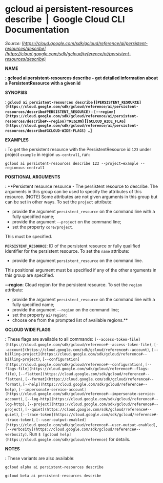 # gcloud ai persistent-resources describe  |  Google Cloud CLI Documentation

*Source: [https://cloud.google.com/sdk/gcloud/reference/ai/persistent-resources/describe](https://cloud.google.com/sdk/gcloud/reference/ai/persistent-resources/describe)*

**NAME**

: **gcloud ai persistent-resources describe - get detailed information about a PersistentResource with a given id**

**SYNOPSIS**

: **`gcloud ai persistent-resources describe` (`[PERSISTENT_RESOURCE](https://cloud.google.com/sdk/gcloud/reference/ai/persistent-resources/describe#PERSISTENT_RESOURCE)` : `[--region](https://cloud.google.com/sdk/gcloud/reference/ai/persistent-resources/describe#--region)`=`REGION`) [`[GCLOUD_WIDE_FLAG](https://cloud.google.com/sdk/gcloud/reference/ai/persistent-resources/describe#GCLOUD-WIDE-FLAGS) …`]**

**EXAMPLES**

: To get the persistent resource with the PersistentResource id
``123`` under project
``example`` in region
``us-central1``, run:

```
gcloud ai persistent-resources describe 123 --project=example --region=us-central1
```

**POSITIONAL ARGUMENTS**

: **Persistent resource resource - The persistent resource to describe. The
arguments in this group can be used to specify the attributes of this resource.
(NOTE) Some attributes are not given arguments in this group but can be set in
other ways.
To set the `project` attribute:

- provide the argument `persistent_resource` on the command line with a
fully specified name;
- provide the argument `--project` on the command line;
- set the property `core/project`.

This must be specified.

**`PERSISTENT_RESOURCE`**:
ID of the persistent resource or fully qualified identifier for the persistent
resource.
To set the `name` attribute:

- provide the argument `persistent_resource` on the command line.

This positional argument must be specified if any of the other arguments in this
group are specified.

**--region**:
Cloud region for the persistent resource.
To set the `region` attribute:

- provide the argument `persistent_resource` on the command line with a
fully specified name;
- provide the argument `--region` on the command line;
- set the property `ai/region`;
- choose one from the prompted list of available regions.**

**GCLOUD WIDE FLAGS**

: These flags are available to all commands: `[--access-token-file](https://cloud.google.com/sdk/gcloud/reference#--access-token-file)`,
`[--account](https://cloud.google.com/sdk/gcloud/reference#--account)`, `[--billing-project](https://cloud.google.com/sdk/gcloud/reference#--billing-project)`,
`[--configuration](https://cloud.google.com/sdk/gcloud/reference#--configuration)`,
`[--flags-file](https://cloud.google.com/sdk/gcloud/reference#--flags-file)`,
`[--flatten](https://cloud.google.com/sdk/gcloud/reference#--flatten)`, `[--format](https://cloud.google.com/sdk/gcloud/reference#--format)`, `[--help](https://cloud.google.com/sdk/gcloud/reference#--help)`, `[--impersonate-service-account](https://cloud.google.com/sdk/gcloud/reference#--impersonate-service-account)`,
`[--log-http](https://cloud.google.com/sdk/gcloud/reference#--log-http)`,
`[--project](https://cloud.google.com/sdk/gcloud/reference#--project)`, `[--quiet](https://cloud.google.com/sdk/gcloud/reference#--quiet)`, `[--trace-token](https://cloud.google.com/sdk/gcloud/reference#--trace-token)`, `[--user-output-enabled](https://cloud.google.com/sdk/gcloud/reference#--user-output-enabled)`,
`[--verbosity](https://cloud.google.com/sdk/gcloud/reference#--verbosity)`.
Run `$ [gcloud help](https://cloud.google.com/sdk/gcloud/reference)` for details.

**NOTES**

: These variants are also available:

```
gcloud alpha ai persistent-resources describe
```

```
gcloud beta ai persistent-resources describe
```